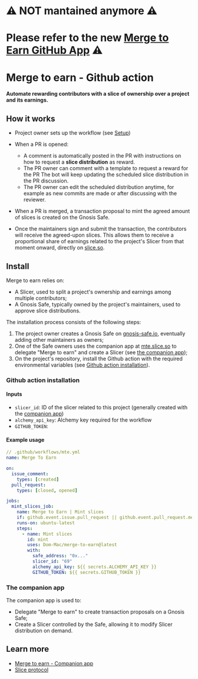 # ⚠️ NOT mantained anymore ⚠️ 
# Please refer to the new [Merge to Earn GitHub App](https://github.com/slice-so/merge-to-earn) ⚠️


# Merge to earn - Github action

**Automate rewarding contributors with a slice of ownership over a project and its earnings.**

## How it works

- Project owner sets up the workflow (see [Setup](#setup))
- When a PR is opened:

  - A comment is automatically posted in the PR with instructions on how to request a **slice distribution** as reward.
  - The PR owner can comment with a template to request a reward for the PR The bot will keep updating the scheduled slice distribution in the PR discussion.
  - The PR owner can edit the scheduled distribution anytime, for example as new commits are made or after discussing with the reviewer.

- When a PR is merged, a transaction proposal to mint the agreed amount of slices is created on the Gnosis Safe.
- Once the maintainers sign and submit the transaction, the contributors will receive the agreed-upon slices. This allows them to receive a proportional share of earnings related to the project's Slicer from that moment onward, directly on [slice.so](slice.so).

## Install

Merge to earn relies on:

- A Slicer, used to split a project's ownership and earnings among multiple contributors;
- A Gnosis Safe, typically owned by the project's maintainers, used to approve slice distributions.

The installation process consists of the following steps:

1. The project owner creates a Gnosis Safe on [gnosis-safe.io](gnosis-safe.io/app), eventually adding other maintainers as owners;
2. One of the Safe owners uses the companion app at [mte.slice.so](mte.slice.so) to delegate "Merge to earn" and create a Slicer (see [the companion app](#the-companion-app));
3. On the project's repository, install the Github action with the required environmental variables (see [Github action installation](#github-action-installation)).

### Github action installation

<!-- TODO: Update this section when finalized -->

#### Inputs

- `slicer_id`: ID of the slicer related to this project (generally created with the [companion app](mte.slice.so))
- `alchemy_api_key`: Alchemy key required for the workflow
- `GITHUB_TOKEN`:

#### Example usage

```yml
// .github/workflows/mte.yml
name: Merge To Earn

on:
  issue_comment:
    types: [created]
  pull_request:
    types: [closed, opened]

jobs:
  mint_slices_job:
    name: Merge to Earn | Mint slices
    if: github.event.issue.pull_request || github.event.pull_request.merged == true || github.event.action == 'opened'
    runs-on: ubuntu-latest
    steps:
      - name: Mint slices
        id: mint
        uses: Dom-Mac/merge-to-earn@latest
        with:
          safe_address: "0x..."
          slicer_id: "69"
          alchemy_api_key: ${{ secrets.ALCHEMY_API_KEY }}
          GITHUB_TOKEN: ${{ secrets.GITHUB_TOKEN }}
```

### The companion app

The companion app is used to:

- Delegate "Merge to earn" to create transaction proposals on a Gnosis Safe;
- Create a Slicer controlled by the Safe, allowing it to modify Slicer distribution on demand.

## Learn more

- [Merge to earn - Companion app](mte.slice.so)
- [Slice protocol](slice.so)
